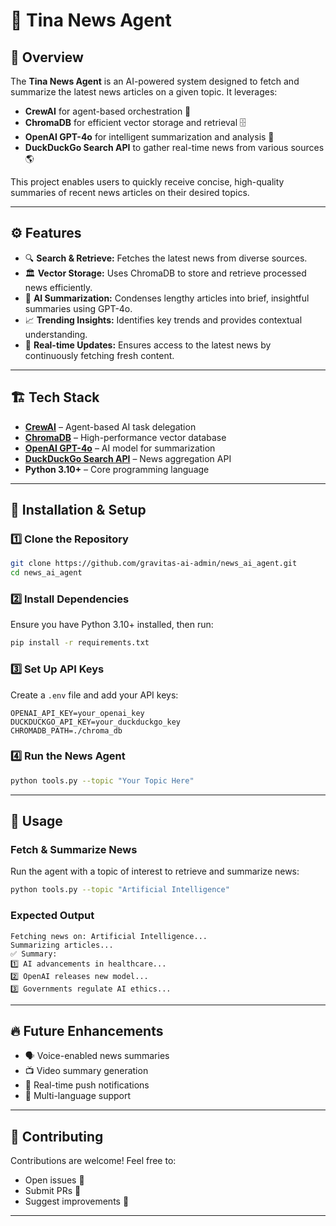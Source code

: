 # 📰 Tina News Agent

## 📌 Overview
The **Tina News Agent** is an AI-powered system designed to fetch and summarize the latest news articles on a given topic. It leverages:
- **CrewAI** for agent-based orchestration 🤖
- **ChromaDB** for efficient vector storage and retrieval 🗄️
- **OpenAI GPT-4o** for intelligent summarization and analysis 🧠
- **DuckDuckGo Search API** to gather real-time news from various sources 🌎

This project enables users to quickly receive concise, high-quality summaries of recent news articles on their desired topics.

---

## ⚙️ Features
- 🔍 **Search & Retrieve:** Fetches the latest news from diverse sources.
- 🏛️ **Vector Storage:** Uses ChromaDB to store and retrieve processed news efficiently.
- 📝 **AI Summarization:** Condenses lengthy articles into brief, insightful summaries using GPT-4o.
- 📈 **Trending Insights:** Identifies key trends and provides contextual understanding.
- 📡 **Real-time Updates:** Ensures access to the latest news by continuously fetching fresh content.

---

## 🏗️ Tech Stack
- **[CrewAI](https://github.com/joaomdmoura/crewai)** – Agent-based AI task delegation
- **[ChromaDB](https://www.trychroma.com/)** – High-performance vector database
- **[OpenAI GPT-4o](https://openai.com/research/gpt-4o)** – AI model for summarization
- **[DuckDuckGo Search API](https://duckduckgo.com/api)** – News aggregation API
- **Python 3.10+** – Core programming language

---

## 🚀 Installation & Setup
### 1️⃣ Clone the Repository
```sh
git clone https://github.com/gravitas-ai-admin/news_ai_agent.git
cd news_ai_agent
```

### 2️⃣ Install Dependencies
Ensure you have Python 3.10+ installed, then run:
```sh
pip install -r requirements.txt
```

### 3️⃣ Set Up API Keys
Create a `.env` file and add your API keys:
```env
OPENAI_API_KEY=your_openai_key
DUCKDUCKGO_API_KEY=your_duckduckgo_key
CHROMADB_PATH=./chroma_db
```

### 4️⃣ Run the News Agent
```sh
python tools.py --topic "Your Topic Here"
```

---

## 🎯 Usage
### Fetch & Summarize News
Run the agent with a topic of interest to retrieve and summarize news:
```sh
python tools.py --topic "Artificial Intelligence"
```
### Expected Output
```
Fetching news on: Artificial Intelligence...
Summarizing articles...
✅ Summary:
1️⃣ AI advancements in healthcare...
2️⃣ OpenAI releases new model...
3️⃣ Governments regulate AI ethics...
```

---

## 🔥 Future Enhancements
- 🗣️ Voice-enabled news summaries
- 📺 Video summary generation
- 📡 Real-time push notifications
- 🔄 Multi-language support

---

## 🤝 Contributing
Contributions are welcome! Feel free to:
- Open issues 🐞
- Submit PRs 📌
- Suggest improvements 🚀

---


